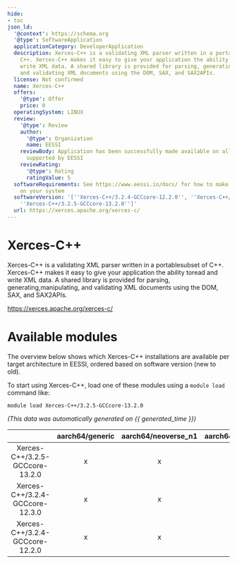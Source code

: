 ```yaml
---
hide:
- toc
json_ld:
  '@context': https://schema.org
  '@type': SoftwareApplication
  applicationCategory: DeveloperApplication
  description: Xerces-C++ is a validating XML parser written in a portablesubset of
    C++. Xerces-C++ makes it easy to give your application the ability toread and
    write XML data. A shared library is provided for parsing, generating,manipulating,
    and validating XML documents using the DOM, SAX, and SAX2APIs.
  license: Not confirmed
  name: Xerces-C++
  offers:
    '@type': Offer
    price: 0
  operatingSystem: LINUX
  review:
    '@type': Review
    author:
      '@type': Organization
      name: EESSI
    reviewBody: Application has been successfully made available on all architectures
      supported by EESSI
    reviewRating:
      '@type': Rating
      ratingValue: 5
  softwareRequirements: See https://www.eessi.io/docs/ for how to make EESSI available
    on your system
  softwareVersion: '[''Xerces-C++/3.2.4-GCCcore-12.2.0'', ''Xerces-C++/3.2.4-GCCcore-12.3.0'',
    ''Xerces-C++/3.2.5-GCCcore-13.2.0'']'
  url: https://xerces.apache.org/xerces-c/
---
```


Xerces-C++
==========


Xerces-C++ is a validating XML parser written in a portablesubset of C++. Xerces-C++ makes it easy to give your application the ability toread and write XML data. A shared library is provided for parsing, generating,manipulating, and validating XML documents using the DOM, SAX, and SAX2APIs.

https://xerces.apache.org/xerces-c/
# Available modules


The overview below shows which Xerces-C++ installations are available per target architecture in EESSI, ordered based on software version (new to old).

To start using Xerces-C++, load one of these modules using a `module load` command like:

```shell
module load Xerces-C++/3.2.5-GCCcore-13.2.0
```

*(This data was automatically generated on {{ generated_time }})*  

| |aarch64/generic|aarch64/neoverse_n1|aarch64/neoverse_v1|aarch64/nvidia|x86_64/generic|x86_64/amd/zen2|x86_64/amd/zen3|x86_64/amd/zen4|x86_64/intel/haswell|x86_64/intel/sapphirerapids|x86_64/intel/skylake_avx512|
| :---: | :---: | :---: | :---: | :---: | :---: | :---: | :---: | :---: | :---: | :---: | :---: |
|Xerces-C++/3.2.5-GCCcore-13.2.0|x|x|x|-|x|x|x|x|x|x|x|
|Xerces-C++/3.2.4-GCCcore-12.3.0|x|x|x|-|x|x|x|x|x|x|x|
|Xerces-C++/3.2.4-GCCcore-12.2.0|x|x|x|-|x|x|x|x|x|x|x|
